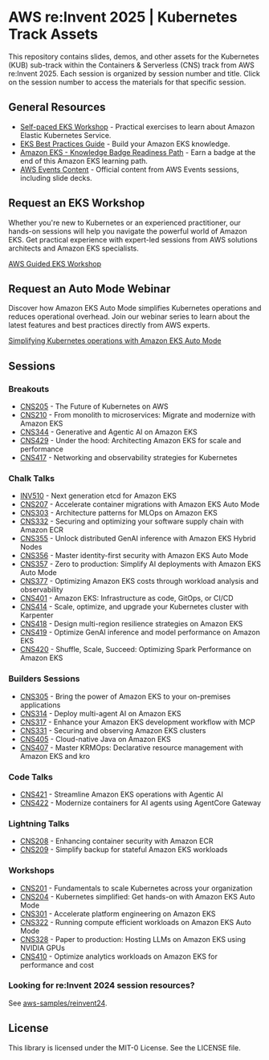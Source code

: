 # AWS re:Invent 2025 | Kubernetes Track Assets

This repository contains slides, demos, and other assets for the Kubernetes (KUB) sub-track within the Containers & Serverless (CNS) track from AWS re:Invent 2025. Each session is organized by session number and title. Click on the session number to access the materials for that specific session.

## General Resources

- [Self-paced EKS Workshop](https://www.eksworkshop.com/) - Practical exercises to learn about Amazon Elastic Kubernetes Service.
- [EKS Best Practices Guide](https://docs.aws.amazon.com/eks/latest/best-practices/introduction.html) - Build your Amazon EKS knowledge.
- [Amazon EKS - Knowledge Badge Readiness Path](https://explore.skillbuilder.aws/learn/public/learning_plan/view/1931/amazon-eks-knowledge-badge-readiness-path) - Earn a badge at the end of this Amazon EKS learning path.
- [AWS Events Content](https://aws.amazon.com/events/events-content/) - Official content from AWS Events sessions, including slide decks.

## Request an EKS Workshop

Whether you're new to Kubernetes or an experienced practitioner, our hands-on sessions will help you navigate the powerful world of Amazon EKS. Get practical experience with expert-led sessions from AWS solutions architects and Amazon EKS specialists.

[AWS Guided EKS Workshop](https://pages.awscloud.com/NAMER-other-PT-eks-workshop-2024-reg.html?trk=93273282-cba3-45ac-932f-841b45264eee&sc_channel=el)

## Request an Auto Mode Webinar

Discover how Amazon EKS Auto Mode simplifies Kubernetes operations and reduces operational overhead. Join our webinar series to learn about the latest features and best practices directly from AWS experts.

[Simplifying Kubernetes operations with Amazon EKS Auto Mode](https://aws-experience.com/emea/smb/events/series/simplifying-kubernetes-operations-with-amazon-eks-auto-mode?trk=07417844-f2c9-4eec-b98b-2441eb24d20f&sc_channel=el)

## Sessions

### Breakouts
- [CNS205](sessions/CNS205) - The Future of Kubernetes on AWS
- [CNS210](sessions/CNS210) - From monolith to microservices: Migrate and modernize with Amazon EKS
- [CNS344](sessions/CNS344) - Generative and Agentic AI on Amazon EKS
- [CNS429](sessions/CNS429) - Under the hood: Architecting Amazon EKS for scale and performance
- [CNS417](sessions/CNS417) - Networking and observability strategies for Kubernetes

### Chalk Talks
- [INV510](sessions/INV510) - Next generation etcd for Amazon EKS
- [CNS207](sessions/CNS207) - Accelerate container migrations with Amazon EKS Auto Mode
- [CNS303](sessions/CNS303) - Architecture patterns for MLOps on Amazon EKS
- [CNS332](sessions/CNS332) - Securing and optimizing your software supply chain with Amazon ECR
- [CNS355](sessions/CNS355) - Unlock distributed GenAI inference with Amazon EKS Hybrid Nodes
- [CNS356](sessions/CNS356) - Master identity-first security with Amazon EKS Auto Mode
- [CNS357](sessions/CNS357) - Zero to production: Simplify AI deployments with Amazon EKS Auto Mode
- [CNS377](sessions/CNS377) - Optimizing Amazon EKS costs through workload analysis and observability
- [CNS401](sessions/CNS401) - Amazon EKS: Infrastructure as code, GitOps, or CI/CD
- [CNS414](sessions/CNS414) - Scale, optimize, and upgrade your Kubernetes cluster with Karpenter
- [CNS418](sessions/CNS418) - Design multi-region resilience strategies on Amazon EKS
- [CNS419](sessions/CNS419) - Optimize GenAI inference and model performance on Amazon EKS
- [CNS420](sessions/CNS420) - Shuffle, Scale, Succeed: Optimizing Spark Performance on Amazon EKS

### Builders Sessions  
- [CNS305](sessions/CNS305) - Bring the power of Amazon EKS to your on-premises applications
- [CNS314](sessions/CNS314) - Deploy multi-agent AI on Amazon EKS
- [CNS317](sessions/CNS317) - Enhance your Amazon EKS development workflow with MCP
- [CNS331](sessions/CNS331) - Securing and observing Amazon EKS clusters
- [CNS405](sessions/CNS405) - Cloud-native Java on Amazon EKS
- [CNS407](sessions/CNS407) - Master KRMOps: Declarative resource management with Amazon EKS and kro

### Code Talks
- [CNS421](sessions/CNS421) - Streamline Amazon EKS operations with Agentic AI
- [CNS422](sessions/CNS422) - Modernize containers for AI agents using AgentCore Gateway 

### Lightning Talks
- [CNS208](sessions/CNS208) - Enhancing container security with Amazon ECR
- [CNS209](sessions/CNS209) - Simplify backup for stateful Amazon EKS workloads

### Workshops 
- [CNS201](sessions/CNS201) - Fundamentals to scale Kubernetes across your organization
- [CNS204](sessions/CNS204) - Kubernetes simplified: Get hands-on with Amazon EKS Auto Mode
- [CNS301](sessions/CNS301) - Accelerate platform engineering on Amazon EKS
- [CNS322](sessions/CNS322) - Running compute efficient workloads on Amazon EKS Auto Mode
- [CNS328](sessions/CNS328) - Paper to production: Hosting LLMs on Amazon EKS using NVIDIA GPUs
- [CNS410](sessions/CNS410) - Optimize analytics workloads on Amazon EKS for performance and cost 


### Looking for re:Invent 2024 session resources?
See [aws-samples/reinvent24](https://github.com/aws-samples/reinvent24).

## License

This library is licensed under the MIT-0 License. See the LICENSE file.

